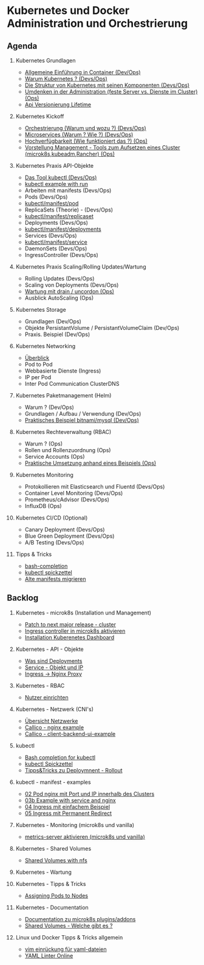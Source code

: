 # Kubernetes und Docker Administration und Orchestrierung 

## Agenda

  1. Kubernetes Grundlagen 
     * [Allgemeine Einführung in Container (Dev/Ops)](overview-docker.md)
     * [Warum Kubernetes ? (Devs/Ops)](warum-kubernetes.md)
     * [Die Struktur von Kubernetes mit seinen Komponenten (Devs/Ops)](/kubernetes/architecture.md) 
     * [Umdenken in der Administration (feste Server vs. Dienste im Cluster) (Ops)](/kubernetes/admin-change.md) 
     * [Api Versionierung Lifetime](/kubernetes/api-versionierung-lifetime.md)

  1. Kubernetes Kickoff 
     * [Orchestrierung (Warum und wozu ?) (Devs/Ops)](orchestrierung.md)
     * [Microservices (Warum ? Wie ?) (Devs/Ops)](microservices.md)
     * [Hochverfügbarkeit (Wie funktioniert das ?) (Ops)](ha.md)
     * [Vorstellung Management - Tools zum Aufsetzen eines Cluster (microk8s,kubeadm,Rancher) (Ops)](microk8s-kubeadm-rancher.md) 

  1. Kubernetes Praxis API-Objekte 
     * [Das Tool kubectl (Devs/Ops)](/kubectl/spickzettel.md)
     * [kubectl example with run](/kubectl/run-with-example.md)
     * Arbeiten mit manifests (Devs/Ops)
     * Pods (Devs/Ops)
     * [kubectl/manifest/pod](/kubectl-examples/01-pod-nginx.md)
     * ReplicaSets (Theorie) - (Devs/Ops)
     * [kubectl/manifest/replicaset](/kubectl-examples/01a-replicaset-nginx.md)
     * Deployments (Devs/Ops)
     * [kubectl/manifest/deployments](/kubectl-examples/03-nginx-deployment.md)
     * Services (Devs/Ops)
     * [kubectl/manifest/service](/kubectl-examples/03b-service.md)
     * DaemonSets (Devs/Ops)
     * IngressController (Devs/Ops) 

  1. Kubernetes Praxis Scaling/Rolling Updates/Wartung 
     * Rolling Updates (Devs/Ops) 
     * Scaling von Deployments (Devs/Ops) 
     * [Wartung mit drain / uncordon (Ops)](/kubectl/uncordon-drain.md) 
     * Ausblick AutoScaling (Ops) 

  1. Kubernetes Storage 
     * Grundlagen (Dev/Ops)
     * Objekte PersistantVolume / PersistantVolumeClaim (Dev/Ops) 
     * Praxis. Beispiel (Dev/Ops) 

  1. Kubernetes Networking 
     * [Überblick](/kubernetes-networks/overview.md) 
     * Pod to Pod
     * Webbasierte Dienste (Ingress) 
     * IP per Pod
     * Inter Pod Communication ClusterDNS 

  1. Kubernetes Paketmanagement (Helm) 
     * Warum ? (Dev/Ops)
     * Grundlagen / Aufbau / Verwendung (Dev/Ops)
     * [Praktisches Beispiel bitnami/mysql (Dev/Ops)](/helm/example.md) 

  1. Kubernetes Rechteverwaltung (RBAC) 
     * Warum ? (Ops)
     * Rollen und Rollenzuordnung (Ops)
     * Service Accounts (Ops)
     * [Praktische Umsetzung anhand eines Beispiels (Ops)](/kubernetes/rbac-create-user.md)

  1. Kubernetes Monitoring 
     * Protokollieren mit Elasticsearch und Fluentd (Devs/Ops)
     * Container Level Monitoring (Devs/Ops)
     * Prometheus/cAdvisor (Devs/Ops)
     * InfluxDB (Ops) 

  1. Kubernetes CI/CD (Optional) 
     * Canary Deployment (Devs/Ops) 
     * Blue Green Deployment (Devs/Ops) 
     * A/B Testing (Devs/Ops) 

  1. Tipps & Tricks 
     * [bash-completion](/kubectl/bash-completion.md) 
     * [kubectl spickzettel](/kubectl/spickzettel.md)
     * [Alte manifests migrieren](/kubectl/convert-plugin.md)

## Backlog 

  1. Kubernetes - microk8s (Installation und Management) 
     * [Patch to next major release - cluster](microk8s/patch-next-major.md)
     * [Ingress controller in microk8s aktivieren](microk8s/ingress.md) 
     * [Installation Kuberenetes Dashboard](/microk8s/dashboard.md) 

  1. Kubernetes - API - Objekte
  
     * [Was sind Deployments](/kubernetes/deployments.md)
     * [Service - Objekt und IP](/kubernetes/service.md)
     * [Ingress -> Nginx Proxy](/kubernetes/ingress.md)

  1. Kubernetes - RBAC 
     * [Nutzer einrichten](/kubernetes/rbac-create-user.md) 
 
  1. Kubernetes - Netzwerk (CNI's) 
     * [Übersicht Netzwerke](/kubernetes-networks/overview.md) 
     * [Callico - nginx example](/kubernetes-network/callico/00-simple-example.md)
     * [Callico - client-backend-ui-example](/kubernetes-network/callico/01-example-with-services.md)
   
  1. kubectl 
     * [Bash completion for kubectl](/kubectl/bash-completion.md)
     * [kubectl Spickzettel](/kubectl/spickzettel.md)
     * [Tipps&Tricks zu Deploymnent - Rollout](/kubectl/rollout.md) 
     
  1. kubectl - manifest - examples 
     * [02 Pod nginx mit Port und IP innerhalb des Clusters](/kubectl-examples/02-pod-nginx-exposed.md)
     * [03b Example with service and nginx](/kubectl-examples/03b-service.md)
     * [04 Ingress mit einfachem Beispiel](/kubectl-examples/04-ingress-nginx.md)
     * [05 Ingress mit Permanent Redirect](/kubectl-examples/05-ingress-permanent-redirect.md)

  1. Kubernetes - Monitoring (microk8s und vanilla) 
     * [metrics-server aktivieren (microk8s und vanilla)](/microk8s/metrics-server.md)

  1. Kubernetes - Shared Volumes 
     * [Shared Volumes with nfs](shared-volumes/nfs.md)

  1. Kubernetes - Wartung 


  1. Kubernetes - Tipps & Tricks 
     * [Assigning Pods to Nodes](/tipps-tricks/pods-2-nodes.md) 

  1. Kubernetes - Documentation 
     * [Documentation zu microk8s plugins/addons](https://microk8s.io/docs/addons)
     * [Shared Volumes - Welche gibt es ?](https://kubernetes.io/docs/concepts/storage/volumes/)

  1. Linux und Docker Tipps & Tricks allgemein 
     * [vim einrückung für yaml-dateien](/vim/vim-yaml.md)
     * [YAML Linter Online](http://www.yamllint.com/)
     

